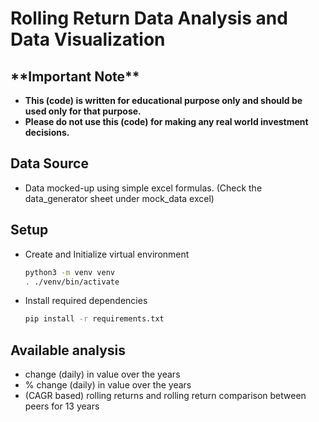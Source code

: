 # Rolling Return Data Analysis and Data Visualization

## \*\*Important Note\*\*

-   **This (code) is written for educational purpose only and should be used only for that purpose.**
-   **Please do not use this (code) for making any real world investment decisions.**

## Data Source

-   Data mocked-up using simple excel formulas. (Check the data_generator sheet under mock_data excel)

## Setup

-   Create and Initialize virtual environment

    ```sh
    python3 -m venv venv
    . ./venv/bin/activate
    ```

-   Install required dependencies

    ```sh
    pip install -r requirements.txt
    ```

## Available analysis

-   change (daily) in value over the years
-   % change (daily) in value over the years
-   (CAGR based) rolling returns and rolling return comparison between peers for 13 years

